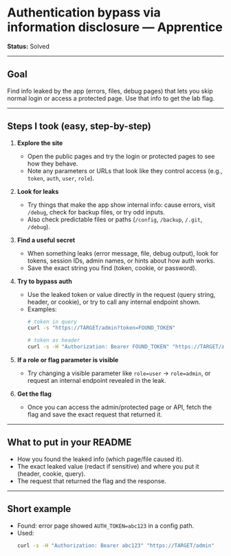 # Authentication bypass via information disclosure — Apprentice

**Status:** Solved

---

## Goal
Find info leaked by the app (errors, files, debug pages) that lets you skip normal login or access a protected page. Use that info to get the lab flag.

---

## Steps I took (easy, step-by-step)

1. **Explore the site**
   - Open the public pages and try the login or protected pages to see how they behave.
   - Note any parameters or URLs that look like they control access (e.g., `token`, `auth`, `user`, `role`).

2. **Look for leaks**
   - Try things that make the app show internal info: cause errors, visit `/debug`, check for backup files, or try odd inputs.
   - Also check predictable files or paths (`/config`, `/backup`, `/.git`, `/debug`).

3. **Find a useful secret**
   - When something leaks (error message, file, debug output), look for tokens, session IDs, admin names, or hints about how auth works.
   - Save the exact string you find (token, cookie, or password).

4. **Try to bypass auth**
   - Use the leaked token or value directly in the request (query string, header, or cookie), or try to call any internal endpoint shown.
   - Examples:
     ```bash
     # token in query
     curl -s "https://TARGET/admin?token=FOUND_TOKEN"

     # token as header
     curl -s -H "Authorization: Bearer FOUND_TOKEN" "https://TARGET/admin"
     ```

5. **If a role or flag parameter is visible**
   - Try changing a visible parameter like `role=user` → `role=admin`, or request an internal endpoint revealed in the leak.

6. **Get the flag**
   - Once you can access the admin/protected page or API, fetch the flag and save the exact request that returned it.

---

## What to put in your README
- How you found the leaked info (which page/file caused it).  
- The exact leaked value (redact if sensitive) and where you put it (header, cookie, query).  
- The request that returned the flag and the response.

---

## Short example
- Found: error page showed `AUTH_TOKEN=abc123` in a config path.  
- Used:
  ```bash
  curl -s -H "Authorization: Bearer abc123" "https://TARGET/admin"
